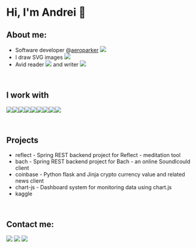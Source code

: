 # Hi, I'm Andrei 👋

## About me:

* Software developer @[aeroparker][aeroparker] <img src="https://img.icons8.com/ultraviolet/16/000000/paper-plane.png"/>
* I draw SVG images <img src="https://img.icons8.com/color/16/000000/inkscape.png"/>
* Avid reader <img src="https://img.icons8.com/color/16/000000/book-stack.png"/> and writer <img src="https://img.icons8.com/dusk/16/000000/hand-with-pen.png"/>
<br/>

## I work with 

<img src="https://img.icons8.com/officel/32/000000/java-eclipse.png"/><img src="https://img.icons8.com/color/32/000000/tomcat.png"/><img src="https://img.icons8.com/color/32/000000/spring-logo.png"/><img src="https://img.icons8.com/dusk/32/000000/javascript.png"/><img src="https://img.icons8.com/dusk/32/000000/python.png"/><img src="https://img.icons8.com/dusk/32/000000/docker.png"/><img src="https://img.icons8.com/color/32/000000/virtualbox.png"/><img src="https://img.icons8.com/color/32/000000/amazon-web-services.png"/><img src="https://img.icons8.com/color/32/000000/selenium-test-automation.png"/>


<br/>


## Projects
 
* reflect - Spring REST backend project for Reflect - meditation tool
* bach - Spring REST backend project for Bach - an online Soundlcould client
* coinbase - Python flask and Jinja crypto currency value and related news client
* chart-js - Dashboard system for monitoring data using chart.js 
* kaggle 

<br/>

## Contact me:
[<img src="https://img.icons8.com/color/48/000000/linkedin.png"/>][linkedin]
[<img src="https://img.icons8.com/color/48/000000/email.png"/>][email]
[<img src="https://img.icons8.com/color/48/000000/blog.png"/>][blog]


<br/>



 <!-- 
[![andreituta's github stats](https://github-readme-stats.vercel.app/api?username=andreituta&count_private=true&show_icons=true)](https://github.com/andreituta)
[![Top Langs](https://github-readme-stats.vercel.app/api/top-langs/?username=andreituta)](https://github.com/andreituta)
-->

[linkedin]: https://www.linkedin.com/in/andreituta
[email]: <tuta.andrei96@gmail.com>
[blog]: https://www.github.com/andreituta/andreituta.github.io
[aeroparker]: https://www.aeroparker.com/
